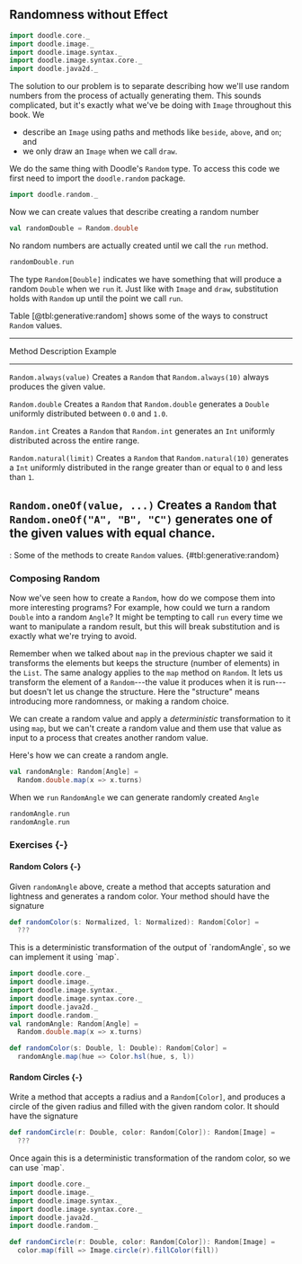 ## Randomness without Effect

```scala mdoc:invisible
import doodle.core._
import doodle.image._
import doodle.image.syntax._
import doodle.image.syntax.core._
import doodle.java2d._
```

The solution to our problem is to separate describing how we'll use random numbers from the process of actually generating them. This sounds complicated, but it's exactly what we've be doing with `Image` throughout this book. We

- describe an `Image` using paths and methods like `beside`, `above`, and `on`; and
- we only draw an `Image` when we call `draw`.

We do the same thing with Doodle's `Random` type. To access this code we first need to import the `doodle.random` package.

```scala mdoc:silent
import doodle.random._
```

Now we can create values that describe creating a random number

```scala mdoc
val randomDouble = Random.double
```

No random numbers are actually created until we call the `run` method.

```scala mdoc
randomDouble.run
```

The type `Random[Double]` indicates we have something that will produce a random `Double` when we `run` it. Just like with `Image` and `draw`, substitution holds with `Random` up until the point we call `run`.

Table [@tbl:generative:random] shows some of the ways to construct `Random` values.

----------------------------------------------------------------------------------------
Method                     Description                    Example
-------------------------- ------------------------------ ------------------------------
`Random.always(value)`     Creates a `Random` that        `Random.always(10)`
                           always produces the given
                           value.

`Random.double`            Creates a `Random` that        `Random.double`
                           generates a `Double`
                           uniformly distributed between
                           `0.0` and `1.0`.

`Random.int`               Creates a `Random` that        `Random.int`
                           generates an `Int`
                           uniformly distributed across
                           the entire range.

`Random.natural(limit)`    Creates a `Random` that        `Random.natural(10)`
                           generates a `Int`
                           uniformly distributed in
                           the range greater than or 
                           equal to `0` and less than
                           `1`.

`Random.oneOf(value, ...)` Creates a `Random` that        `Random.oneOf("A", "B", "C")`
                           generates one of the given
                           values with equal chance.
----------------------------------------------------------------------------------------

: Some of the methods to create `Random` values. {#tbl:generative:random}


### Composing Random

Now we've seen how to create a `Random`, how do we compose them into more interesting programs? For example, how could we turn a random `Double` into a random `Angle`? It might be tempting to call `run` every time we want to manipulate a random result, but this will break substitution and is exactly what we're trying to avoid.

Remember when we talked about `map` in the previous chapter we said it transforms the elements but keeps the structure (number of elements) in the `List`. The same analogy applies to the `map` method on `Random`. It lets us transform the element of a `Random`---the value it produces when it is run---but doesn't let us change the structure. Here the "structure" means introducing more randomness, or making a random choice. 

We can create a random value and apply a *deterministic* transformation to it using `map`, but we can't create a random value and them use that value as input to a process that creates another random value.

Here's how we can create a random angle.

```scala mdoc:silent
val randomAngle: Random[Angle] =
  Random.double.map(x => x.turns)
```

When we `run` `RandomAngle` we can generate randomly created `Angle`

```scala mdoc
randomAngle.run
randomAngle.run
```

### Exercises {-}

#### Random Colors {-}

Given `randomAngle` above, create a method that accepts saturation and lightness and generates a random color. Your method should have the signature

```scala mdoc:silent
def randomColor(s: Normalized, l: Normalized): Random[Color] =
  ???
```

<div class="example">
This is a deterministic transformation of the output of `randomAngle`, so we can implement it using `map`.

```scala mdoc:reset:invisible
import doodle.core._
import doodle.image._
import doodle.image.syntax._
import doodle.image.syntax.core._
import doodle.java2d._
import doodle.random._
val randomAngle: Random[Angle] =
  Random.double.map(x => x.turns)
```
```scala mdoc:silent
def randomColor(s: Double, l: Double): Random[Color] =
  randomAngle.map(hue => Color.hsl(hue, s, l))
```
</div>

#### Random Circles {-}

Write a method that accepts a radius and a `Random[Color]`, and produces a circle of the given radius and filled with the given random color. It should have the signature

```scala mdoc:silent
def randomCircle(r: Double, color: Random[Color]): Random[Image] =
  ???
```

<div class="example">
Once again this is a deterministic transformation of the random color, so we can use `map`.

```scala mdoc:reset:invisible
import doodle.core._
import doodle.image._
import doodle.image.syntax._
import doodle.image.syntax.core._
import doodle.java2d._
import doodle.random._
```
```scala mdoc:silent
def randomCircle(r: Double, color: Random[Color]): Random[Image] =
  color.map(fill => Image.circle(r).fillColor(fill))
```
</div>
